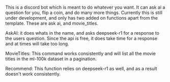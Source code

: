 This is a discord bot which is meant to do whatever you want.
It can ask ai a question for you, flip a coin, and do many more things.
Currently this is still under development, and only has two added on functions apart from the template.
These are ask ai, and movie_titles.

AskAI:
it does whats in the name, and asks deepseek-r1 for a response to the users question. Since the api is free, it does take time for a response and at times will take too long.

MovieTitles:
This command works consistently and will list all the movie titles in the ml-100k dataset in a pagination.

Recommend:
This function relies on deepseek-r1 as well, and as a result doesn't work consistently.